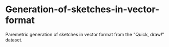 # Generation-of-sketches-in-vector-format
Paremetric generation of sketches in vector format from the "Quick, draw!" dataset. 
